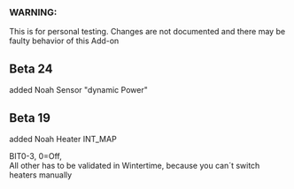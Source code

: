 ### WARNING: 
This is for personal testing. 
Changes are not documented and there may be faulty behavior of this Add-on

## Beta 24

added Noah Sensor "dynamic Power"

## Beta 19

added Noah Heater INT_MAP

BIT0-3, 0=Off,   
All other has to be validated in Wintertime, because you can´t switch heaters manually

